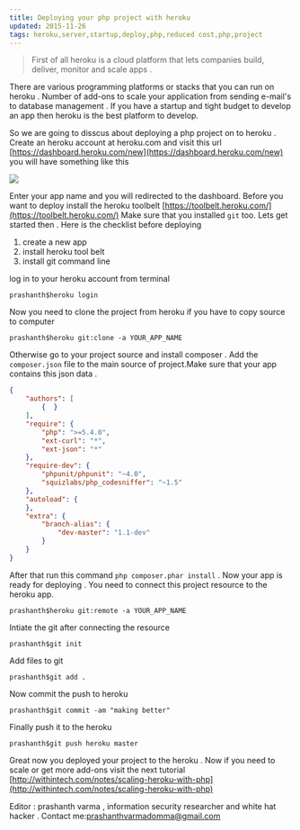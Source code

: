 ```yaml
---
title: Deploying your php project with heroku 
updated: 2015-11-26
tags: heroku,server,startup,deploy,php,reduced cost,php,project
---
```

>First of all heroku is a cloud platform that lets companies build, deliver, monitor and scale apps .

There are various programming platforms or stacks that you can run on heroku . Number of add-ons to scale your application from sending e-mail's to database management . If you have a startup and tight budget to develop an app then heroku is the best platform to develop.

So we are going to disscus about deploying a php project on to heroku .
Create an heroku account at heroku.com and visit this url [https://dashboard.heroku.com/new](https://dashboard.heroku.com/new) you will have something like this

<img src="http://withintech.github.io/assets/img/heroku1.png" />

Enter your app name and you will redirected to the dashboard. 
Before you want to deploy install the heroku toolbelt [https://toolbelt.heroku.com/](https://toolbelt.heroku.com/)
Make sure that you installed `git` too.
Lets get started then . Here is the checklist before deploying

1. create a new app
2. install heroku tool belt
3. install git command line

log in to your heroku account from terminal

```
prashanth$heroku login
```
Now you need to clone the project from heroku if you have to copy source to computer

```
prashanth$heroku git:clone -a YOUR_APP_NAME
```

Otherwise go to your project source and install composer . Add the `composer.json` file to the main source of project.Make sure that your app contains this json data .

```json
{
    "authors": [
        {  }
    ],
    "require": {
        "php": ">=5.4.0",
        "ext-curl": "*",
        "ext-json": "*"
    },
    "require-dev": {
        "phpunit/phpunit": "~4.0",
        "squizlabs/php_codesniffer": "~1.5"
    },
    "autoload": {
    },
    "extra": {
        "branch-alias": {
            "dev-master": "1.1-dev"
        }
    }
}

```
After that run this command `php composer.phar install` .
Now your app is ready for deploying . You need to connect this project resource to the heroku app.

```
prashanth$heroku git:remote -a YOUR_APP_NAME
```
Intiate the git after connecting the resource

```
prashanth$git init
```

Add files to git 

```
prashanth$git add .
```

Now commit the push to heroku

```
prashanth$git commit -am "making better"
```

Finally push it to the heroku

```
prashanth$git push heroku master
```

Great now you deployed your project to the heroku . Now if you need to scale or get more add-ons visit the next tutorial [http://withintech.com/notes/scaling-heroku-with-php](http://withintech.com/notes/scaling-heroku-with-php)

Editor : prashanth varma , information security researcher and white hat hacker .
Contact me:[prashanthvarmadomma@gmail.com](mailto:prashanthvarmadomma@gmail.com)

<script async src="//pagead2.googlesyndication.com/pagead/js/adsbygoogle.js"></script>
<!-- second ad -->
<ins class="adsbygoogle"
     style="display:block"
     data-ad-client="ca-pub-6760357694701522"
     data-ad-slot="5076786892"
     data-ad-format="auto"></ins>
<script>
(adsbygoogle = window.adsbygoogle || []).push({});
</script>

